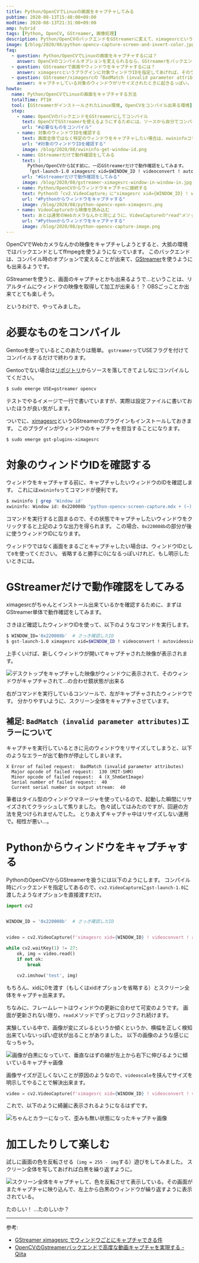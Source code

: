 ```yaml
---
title: Python/OpenCVでLinuxの画面をキャプチャしてみる
pubtime: 2020-08-13T15:48:00+09:00
modtime: 2020-08-13T21:31:00+09:00
amp: hybrid
tags: [Python, OpenCV, GStreamer, 画像処理]
description: Python/OpenCVのバックエンドをGStreamerに変えて、ximagesrcというプラグインを使ってLinuxの画面をキャプチャしてみました。（コンパイルさえやってしまえば）すごく簡単に出来て、かつ色々やれそうな感じがあります。たのしい。
image: [/blog/2020/08/python-opencv-capture-screen-and-invert-color.jpg]
faq:
  - question: Python/OpenCVでLinuxの画面をキャプチャするには？
    answer: OpenCVのコンパイルオプションを変えられるなら、GStreamerをバックエンドにしてximagesrcを使うのが楽そうです。
  - question: GStreamerで画面やウィンドウをキャプチャするには？
    answer: ximagesrcというプラグインに対象ウィンドウIDを指定してあげれば、そのウィンドウをキャプチャした映像を取得することが出来ます。
  - question: GStreamer/ximagesrcの「BadMatch (invalid parameter attributes)」ってエラーはいつ発生するの？
    answer: キャプチャしている対象のウィンドウがリサイズされたときに起きるっぽい。
howto:
  name: Python/OpenCVでLinuxの画面をキャプチャする方法
  totalTime: PT1H
  tool: [GStreamerがインストールされたLinux環境, OpenCVをコンパイル出来る環境]
  step:
    - name: OpenCVのバックエンドをGStreamerにしてコンパイル
      text: OpenCVでGStreamerを使えるようにするためには、ソースから自分でコンパイルする必要があります。ので、コンパイルします。
      url: "#必要なものをコンパイル"
    - name: 対象のウィンドウIDを確認する
      text: 画面全体ではなく特定のウィンドウをキャプチャしたい場合は、xwininfoコマンドで対象のウィンドウIDを確認します。
      url: "#対象のウィンドウIDを確認する"
      image: /blog/2020/08/xwininfo-get-window-id.png
    - name: GStreamerだけで動作確認をしてみる
      text: |
        Python/OpenCVから試す前に、一応GStreamerだけで動作確認をしてみます。
        「gst-launch-1.0 ximagesrc xid=$WINDOW_ID ! videoconvert ! autovideosink」とすると、キャプチャ結果をプレビュー出来ます。
      url: "#Gstreamerだけで動作確認をしてみる"
      image: /blog/2020/08/gstreamer-ximagesrc-window-in-window-in.jpg
    - name: Python/OpenCVからウィンドウキャプチャに接続する
      text: Pythonの「cv2.VideoCapture」に"ximagesrc xid={WINDOW_ID} ! videoconvert ! appsink"を渡すと、ウィンドウやスクリーンをWebカメラや動画ファイルのようにして開くことが出来ます。
      url: "#Pythonからウィンドウをキャプチャする"
      image: /blog/2020/08/python-opencv-open-ximagesrc.png
    - name: VideoCaptureから映像を読み込む
      text: あとは通常のWebカメラなんかと同じように、VideoCaptureの"read"メソッドを使ってフレーム画像を取得します。
      url: "#Pythonからウィンドウをキャプチャする"
      image: /blog/2020/08/python-opencv-capture-image.png
---
```


OpenCVでWebカメラなんかの映像をキャプチャしようとすると、大抵の環境ではバックエンドとしてffmpegを使うようになっています。
このバックエンドは、コンパイル時のオプションで変えることが出来て、[GStreamer](https://gstreamer.freedesktop.org/)を使うようにも出来るようです。

GStreamerを使うと、画面のキャプチャとかも出来るようで…ということは、リアルタイムにウィンドウの映像を取得して加工が出来る！？
OBSごっことか出来てとても楽しそう。

というわけで、やってみました。


# 必要なものをコンパイル

Gentooを使っているとこのあたりは簡単。
`gstreamer`ってUSEフラグを付けてコンパイルするだけで終わります。

Gentooでない場合は[リポジトリ](https://github.com/opencv/opencv)からソースを落してきてよしなにコンパイルしてください。

``` bash
$ sudo emerge USE=gstreamer opencv
```

テストでやるイメージで一行で書いていますが、実際は設定ファイルに書いておいたほうが良い気がします。

ついでに、[ximagesrc](https://gstreamer.freedesktop.org/documentation/ximagesrc/index.html)というGStreamerのプラグインもインストールしておきます。
このプラグインがウィンドウのキャプチャを担当することになります。

``` bash
$ sudo emerge gst-plugins-ximagesrc
```


# 対象のウィンドウIDを確認する

ウィンドウをキャプチャする前に、キャプチャしたいウィンドウのIDを確認します。
これには`xwininfo`ってコマンドが便利です。

``` bash
$ xwininfo | grep 'Window id'
xwininfo: Window id: 0x220008b "python-opencv-screen-capture.mdx + (~) - VIM"
```

コマンドを実行すると固まるので、その状態でキャプチャしたいウィンドウをクリックすると上記のような出力を得られます。
この場合、`0x220008b`の部分が後に使うウィンドウIDになります。

ウィンドウではなく画面をまるごとキャプチャしたい場合は、ウィンドウIDとして`0`を使ってください。
省略すると勝手に0になるっぽいけれど、もし明示したいときには。


# GStreamerだけで動作確認をしてみる

ximagesrcがちゃんとインストール出来ているかを確認するために、まずはGStreamer単体で動作確認をしてみます。

さきほど確認したウィンドウIDを使って、以下のようなコマンドを実行します。

``` bash
$ WINDOW_ID='0x220008b'  # さっき確認したID
$ gst-launch-1.0 ximagesrc xid=$WINDOW_ID ! videoconvert ! autovideosink
```

上手くいけば、新しくウィンドウが開いてキャプチャされた映像が表示されます。

![デスクトップをキャプチャした映像がウィンドウに表示されて、そのウィンドウがキャプチャされて…の合わせ鏡状態が出来る](/blog/2020/08/gstreamer-ximagesrc-window-in-window-in.jpg "1200x750")

右がコマンドを実行しているコンソールで、左がキャプチャされたウィンドウです。
分かりやすいように、スクリーン全体をキャプチャさせています。

## 補足: `BadMatch (invalid parameter attributes)`エラーについて

キャプチャを実行しているときに元のウィンドウをリサイズしてしまうと、以下のようなエラーが出て動作が停止してしまいます。

```
X Error of failed request:  BadMatch (invalid parameter attributes)
  Major opcode of failed request:  130 (MIT-SHM)
  Minor opcode of failed request:  4 (X_ShmGetImage)
  Serial number of failed request:  40
  Current serial number in output stream:  40
```

筆者はタイル型のウィンドウマネージャを使っているので、起動した瞬間にリサイズされてクラッシュして焦りました。
色々試してはみたのですが、回避の方法を見つけられませんでした。
とりあえずキャプチャ中はリサイズしない運用で。相性が悪い…。


# Pythonからウィンドウをキャプチャする

PythonのOpenCVからGStreamerを扱うには以下のようにします。
コンパイル時にバックエンドを指定してあるので、`cv2.VideoCapture`に`gst-launch-1.0`に渡したようなオプションを直接渡すだけ。

``` python
import cv2


WINDOW_ID = '0x220008b'  # さっき確認したID


video = cv2.VideoCapture(f'ximagesrc xid={WINDOW_ID} ! videoconvert ! appsink')

while cv2.waitKey(1) != 27:
    ok, img = video.read()
    if not ok:
        break

    cv2.imshow('test', img)
```

もちろん、xidに0を渡す（もしくはxidオプションを省略する）とスクリーン全体をキャプチャ出来ます。

ちなみに、フレームレートはウィンドウの更新に合わせて可変のようです。
画面が更新されない限り、`read`メソッドでずっとブロックされ続けます。

<PS date="2020-08-13" level={2}>

実験している中で、画像が変にズレるというか傾くというか、横幅を正しく検知出来ていないっぽい症状が出ることがありました。
以下の画像のような感じになっちゃう。

![画像が白黒になっていて、垂直なはずの線が左上から右下に伸びるように傾いているキャプチャ画像](/blog/2020/08/ximagesrc-broken-image.jpg "320x320")

画像サイズが正しくないことが原因のようなので、`videoscale`を挟んでサイズを明示してやることで解決出来ます。

``` python
video = cv2.VideoCapture(f'ximagesrc xid={WINDOW_ID} ! videoconvert ! videoscale ! video/x-raw,width={WIDTH},height={HEIGHT} ! appsink')
```

これで、以下のように綺麗に表示されるようになるはずです。

![ちゃんとカラーになって、歪みも無い状態になったキャプチャ画像](/blog/2020/08/ximagesrc-correct-image.jpg "320x320")

</PS>


# 加工したりして楽しむ

試しに画面の色を反転させる（`img = 255 - img`する）遊びをしてみました。
スクリーン全体を写してあげれば白黒を繰り返すように。

![スクリーン全体をキャプチャして、色を反転させて表示している。その画面がまたキャプチャに映り込んで、左上から白黒のウィンドウが繰り返すように表示されている。](/blog/2020/08/python-opencv-capture-screen-and-invert-color.jpg "1200x600")

たのしい！ …たのしいか？

---

参考:
- [GStreamer ximagesrc でウィンドウごとにキャプチャできる件](https://cat-in-136.github.io/2020/05/gstreamer-ximagesrc-to-capture-window.html)
- [OpenCVのGstreamerバックエンドで高度な動画キャプチャを実現する - Qiita](https://qiita.com/stnk20/items/242e400853579d511ea3)

